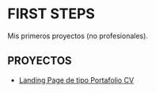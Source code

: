 # FIRST STEPS

Mis primeros proyectos (no profesionales).

## PROYECTOS

- [Landing Page de tipo Portafolio CV](https://erickfabriciotr.github.io/first-steps/portafolio-cv)